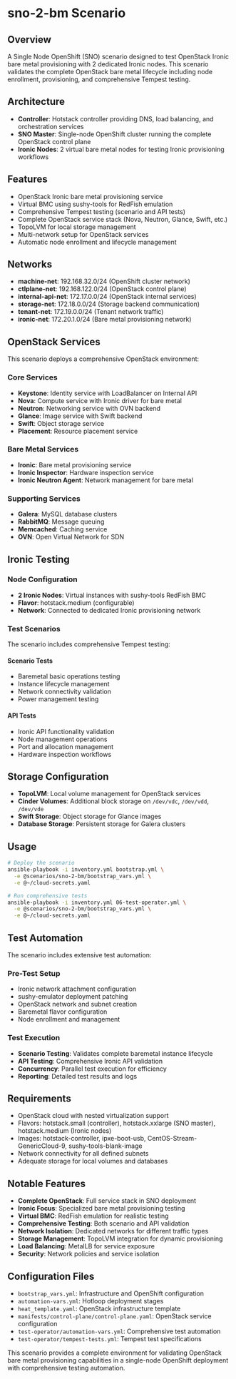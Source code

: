 # sno-2-bm Scenario

## Overview

A Single Node OpenShift (SNO) scenario designed to test OpenStack Ironic bare
metal provisioning with 2 dedicated Ironic nodes. This scenario validates the
complete OpenStack bare metal lifecycle including node enrollment,
provisioning, and comprehensive Tempest testing.

## Architecture

- **Controller**: Hotstack controller providing DNS, load balancing, and
  orchestration services
- **SNO Master**: Single-node OpenShift cluster running the complete OpenStack
  control plane
- **Ironic Nodes**: 2 virtual bare metal nodes for testing Ironic provisioning workflows

## Features

- OpenStack Ironic bare metal provisioning service
- Virtual BMC using sushy-tools for RedFish emulation
- Comprehensive Tempest testing (scenario and API tests)
- Complete OpenStack service stack (Nova, Neutron, Glance, Swift, etc.)
- TopoLVM for local storage management
- Multi-network setup for OpenStack services
- Automatic node enrollment and lifecycle management

## Networks

- **machine-net**: 192.168.32.0/24 (OpenShift cluster network)
- **ctlplane-net**: 192.168.122.0/24 (OpenStack control plane)
- **internal-api-net**: 172.17.0.0/24 (OpenStack internal services)
- **storage-net**: 172.18.0.0/24 (Storage backend communication)
- **tenant-net**: 172.19.0.0/24 (Tenant network traffic)
- **ironic-net**: 172.20.1.0/24 (Bare metal provisioning network)

## OpenStack Services

This scenario deploys a comprehensive OpenStack environment:

### Core Services

- **Keystone**: Identity service with LoadBalancer on Internal API
- **Nova**: Compute service with Ironic driver for bare metal
- **Neutron**: Networking service with OVN backend
- **Glance**: Image service with Swift backend
- **Swift**: Object storage service
- **Placement**: Resource placement service

### Bare Metal Services

- **Ironic**: Bare metal provisioning service
- **Ironic Inspector**: Hardware inspection service
- **Ironic Neutron Agent**: Network management for bare metal

### Supporting Services

- **Galera**: MySQL database clusters
- **RabbitMQ**: Message queuing
- **Memcached**: Caching service
- **OVN**: Open Virtual Network for SDN

## Ironic Testing

### Node Configuration

- **2 Ironic Nodes**: Virtual instances with sushy-tools RedFish BMC
- **Flavor**: hotstack.medium (configurable)
- **Network**: Connected to dedicated Ironic provisioning network

### Test Scenarios

The scenario includes comprehensive Tempest testing:

#### Scenario Tests

- Baremetal basic operations testing
- Instance lifecycle management
- Network connectivity validation
- Power management testing

#### API Tests

- Ironic API functionality validation
- Node management operations
- Port and allocation management
- Hardware inspection workflows

## Storage Configuration

- **TopoLVM**: Local volume management for OpenStack services
- **Cinder Volumes**: Additional block storage on `/dev/vdc`, `/dev/vdd`, `/dev/vde`
- **Swift Storage**: Object storage for Glance images
- **Database Storage**: Persistent storage for Galera clusters

## Usage

```bash
# Deploy the scenario
ansible-playbook -i inventory.yml bootstrap.yml \
  -e @scenarios/sno-2-bm/bootstrap_vars.yml \
  -e @~/cloud-secrets.yaml

# Run comprehensive tests
ansible-playbook -i inventory.yml 06-test-operator.yml \
  -e @scenarios/sno-2-bm/bootstrap_vars.yml \
  -e @~/cloud-secrets.yaml
```

## Test Automation

The scenario includes extensive test automation:

### Pre-Test Setup

- Ironic network attachment configuration
- sushy-emulator deployment patching
- OpenStack network and subnet creation
- Baremetal flavor configuration
- Node enrollment and management

### Test Execution

- **Scenario Testing**: Validates complete baremetal instance lifecycle
- **API Testing**: Comprehensive Ironic API validation
- **Concurrency**: Parallel test execution for efficiency
- **Reporting**: Detailed test results and logs

## Requirements

- OpenStack cloud with nested virtualization support
- Flavors: hotstack.small (controller), hotstack.xxlarge (SNO master),
  hotstack.medium (Ironic nodes)
- Images: hotstack-controller, ipxe-boot-usb, CentOS-Stream-GenericCloud-9,
  sushy-tools-blank-image
- Network connectivity for all defined subnets
- Adequate storage for local volumes and databases

## Notable Features

- **Complete OpenStack**: Full service stack in SNO deployment
- **Ironic Focus**: Specialized bare metal provisioning testing
- **Virtual BMC**: RedFish emulation for realistic testing
- **Comprehensive Testing**: Both scenario and API validation
- **Network Isolation**: Dedicated networks for different traffic types
- **Storage Management**: TopoLVM integration for dynamic provisioning
- **Load Balancing**: MetalLB for service exposure
- **Security**: Network policies and service isolation

## Configuration Files

- `bootstrap_vars.yml`: Infrastructure and OpenShift configuration
- `automation-vars.yml`: Hotloop deployment stages
- `heat_template.yaml`: OpenStack infrastructure template
- `manifests/control-plane/control-plane.yaml`: OpenStack service configuration
- `test-operator/automation-vars.yml`: Comprehensive test automation
- `test-operator/tempest-tests.yml`: Tempest test specifications

This scenario provides a complete environment for validating OpenStack bare
metal provisioning capabilities in a single-node OpenShift deployment with
comprehensive testing automation.

